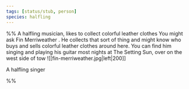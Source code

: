 ```yaml
---
tags: [status/stub, person]
species: halfling
---
```


%% A halfling musician, likes to collect colorful leather clothes
You might ask Fin Merriweather . He collects that sort of thing and might know who buys and sells colorful leather clothes around here. You can find him singing and playing his guitar most nights at The Setting Sun, over on the west side of tow
![[fin-merriweather.jpg|left|200]]

A halfling singer

%%